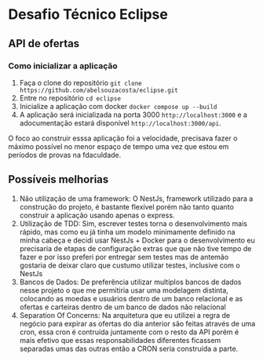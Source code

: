 # Desafio Técnico Eclipse 

## API de ofertas

### Como inicializar a aplicação

1. Faça o clone do repositório `git clone https://github.com/abelsouzacosta/eclipse.git`
2. Entre no repositório `cd eclipse`
3. Inicialize a aplicação com docker `docker compose up --build`
4. A aplicação será inicializada na porta 3000 `http://localhost:3000` 
e a adocumentação estará disponível `http://localhost:3000/api`.

O foco ao construir esssa aplicação foi a velocidade, precisava fazer o máximo possível no menor espaço
de tempo uma vez que estou em períodos de provas na fdaculdade.

## Possíveis melhorias

1. Não utilização de uma framework: O NestJs, framework utilizado para a construção do projeto, é bastante flexível
porém não tanto quanto construir a aplicação usando apenas o express.
2. Utilização de TDD: Sim, escrever testes torna o desenvolvimento mais rápido, mas como eu já tinha um 
modelo minimamente definido na minha cabeça e decidi usar NestJs + Docker para o desenvolvimento eu precisaria 
de etapas de configuração extras que que não tive tempo de fazer e por isso preferi por entregar sem testes
mas de antemão gostaria de deixar claro que custumo utilizar testes, inclusive com o NestJs
3. Bancos de Dados: De preferência utilizar multiplos bancos de dados nesse projeto o que me 
permitiria usar uma modelagem distinta, colocando as moedas e usuários dentro de um banco relacional
e as ofertas e carteiras dentro de um banco de dados não relacional
4. Separation Of Concerns: Na arquitetura que eu utilizei a regra de negócio para expirar as ofertas do
dia anterior são feitas através de uma cron, essa cron é contruída juntamente com o resto da API
porém é mais efetivo que essas responsabilidades diferentes ficassem separadas umas das outras
então a CRON seria construída a parte.


